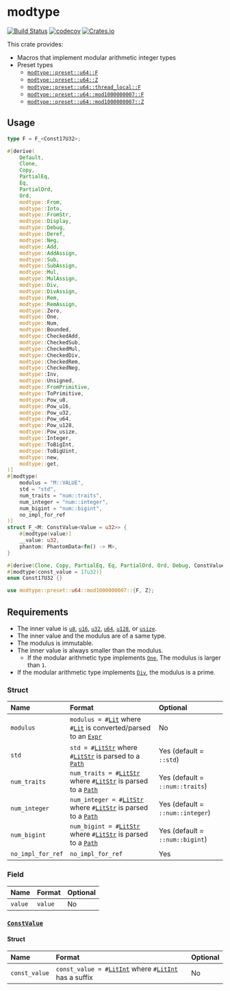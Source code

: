 # modtype

[![Build Status](https://img.shields.io/travis/com/qryxip/modtype/master.svg?label=windows%20%26%20macos%20%26%20linux)](https://travis-ci.com/qryxip/modtype)
[![codecov](https://codecov.io/gh/qryxip/modtype/branch/master/graph/badge.svg)](https://codecov.io/gh/qryxip/modtype)
[![Crates.io](https://img.shields.io/crates/v/modtype.svg)](https://crates.io/crates/modtype)

This crate provides:
- Macros that implement modular arithmetic integer types
- Preset types
    - [`modtype::preset::u64::F`]
    - [`modtype::preset::u64::Z`]
    - [`modtype::preset::u64::thread_local::F`]
    - [`modtype::preset::u64::mod1000000007::F`]
    - [`modtype::preset::u64::mod1000000007::Z`]

## Usage

```rust
type F = F_<Const17U32>;

#[derive(
    Default,
    Clone,
    Copy,
    PartialEq,
    Eq,
    PartialOrd,
    Ord,
    modtype::From,
    modtype::Into,
    modtype::FromStr,
    modtype::Display,
    modtype::Debug,
    modtype::Deref,
    modtype::Neg,
    modtype::Add,
    modtype::AddAssign,
    modtype::Sub,
    modtype::SubAssign,
    modtype::Mul,
    modtype::MulAssign,
    modtype::Div,
    modtype::DivAssign,
    modtype::Rem,
    modtype::RemAssign,
    modtype::Zero,
    modtype::One,
    modtype::Num,
    modtype::Bounded,
    modtype::CheckedAdd,
    modtype::CheckedSub,
    modtype::CheckedMul,
    modtype::CheckedDiv,
    modtype::CheckedRem,
    modtype::CheckedNeg,
    modtype::Inv,
    modtype::Unsigned,
    modtype::FromPrimitive,
    modtype::ToPrimitive,
    modtype::Pow_u8,
    modtype::Pow_u16,
    modtype::Pow_u32,
    modtype::Pow_u64,
    modtype::Pow_u128,
    modtype::Pow_usize,
    modtype::Integer,
    modtype::ToBigInt,
    modtype::ToBigUint,
    modtype::new,
    modtype::get,
)]
#[modtype(
    modulus = "M::VALUE",
    std = "std",
    num_traits = "num::traits",
    num_integer = "num::integer",
    num_bigint = "num::bigint",
    no_impl_for_ref
)]
struct F_<M: ConstValue<Value = u32>> {
    #[modtype(value)]
    __value: u32,
    phantom: PhantomData<fn() -> M>,
}

#[derive(Clone, Copy, PartialEq, Eq, PartialOrd, Ord, Debug, ConstValue)]
#[modtype(const_value = 17u32)]
enum Const17U32 {}
```

```rust
use modtype::preset::u64::mod1000000007::{F, Z};
```

## Requirements

- The inner value is [`u8`], [`u16`], [`u32`], [`u64`], [`u128`], or [`usize`].
- The inner value and the modulus are of a same type.
- The modulus is immutable.
- The inner value is always smaller than the modulus.
    - If the modular arithmetic type implements [`One`], The modulus is larger than `1`.
- If the modular arithmetic type implements [`Div`], the modulus is a prime.

### Struct

| Name                 | Format                                                                   | Optional                         |
| :------------------- | :----------------------------------------------------------------------- | :------------------------------- |
| `modulus`            | `modulus = #`[`Lit`] where `#`[`Lit`] is converted/parsed to an [`Expr`] | No                               |
| `std`                | `std = #`[`LitStr`] where `#`[`LitStr`] is parsed to a [`Path`]          | Yes (default = `::std`)          |
| `num_traits`         | `num_traits = #`[`LitStr`] where `#`[`LitStr`] is parsed to a [`Path`]   | Yes (default = `::num::traits`)  |
| `num_integer`        | `num_integer = #`[`LitStr`] where `#`[`LitStr`] is parsed to a [`Path`]  | Yes (default = `::num::integer`) |
| `num_bigint`         | `num_bigint = #`[`LitStr`] where `#`[`LitStr`] is parsed to a [`Path`]   | Yes (default = `::num::bigint`)  |
| `no_impl_for_ref`    | `no_impl_for_ref`                                                        | Yes                              |

### Field

| Name                 | Format  | Optional |
| :------------------- | :------ | :------- |
| `value`              | `value` | No       |

### [`ConstValue`]

#### Struct

| Name                 | Format                                                       | Optional  |
| :------------------- | :----------------------------------------------------------- | :-------- |
| `const_value`        | `const_value = #`[`LitInt`] where `#`[`LitInt`] has a suffix | No        |

[`u8`]: https://doc.rust-lang.org/nightly/std/primitive.u8.html
[`u16`]: https://doc.rust-lang.org/nightly/std/primitive.u16.html
[`u32`]: https://doc.rust-lang.org/nightly/std/primitive.u32.html
[`u64`]: https://doc.rust-lang.org/nightly/std/primitive.u64.html
[`u128`]: https://doc.rust-lang.org/nightly/std/primitive.u128.html
[`usize`]: https://doc.rust-lang.org/nightly/std/primitive.usize.html
[`Div`]: https://doc.rust-lang.org/nightly/core/ops/arith/trait.Div.html
[`One`]: https://docs.rs/num-traits/0.2/num_traits/identities/trait.One.html
[`Lit`]: https://docs.rs/syn/0.15/syn/enum.Lit.html
[`LitStr`]: https://docs.rs/syn/0.15/syn/struct.LitStr.html
[`LitInt`]: https://docs.rs/syn/0.15/syn/struct.LitInt.html
[`Expr`]: https://docs.rs/syn/0.15/syn/struct.Expr.html
[`Path`]: https://docs.rs/syn/0.15/syn/struct.Path.html
[`ConstValue`]: https://docs.rs/modtype_derive/0.3/modtype_derive/derive.ConstValue.html
[`modtype::preset::u64::F`]: https://docs.rs/modtype/0.3/modtype/preset/u64/struct.F.html
[`modtype::preset::u64::Z`]: https://docs.rs/modtype/0.3/modtype/preset/u64/struct.Z.html
[`modtype::preset::u64::thread_local::F`]: https://docs.rs/modtype/0.3/modtype/preset/u64/thread_local/struct.F.html
[`modtype::preset::u64::mod1000000007::F`]: https://docs.rs/modtype/0.3/modtype/preset/u64/mod1000000007/type.F.html
[`modtype::preset::u64::mod1000000007::Z`]: https://docs.rs/modtype/0.3/modtype/preset/u64/mod1000000007/type.Z.html
